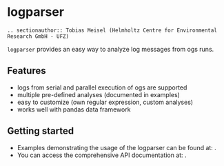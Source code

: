 # logparser

```{eval-rst}
.. sectionauthor:: Tobias Meisel (Helmholtz Centre for Environmental Research GmbH - UFZ)
```

`logparser` provides an easy way to analyze log messages from ogs runs.

## Features

- logs from serial and parallel execution of ogs are supported
- multiple pre-defined analyses (documented in examples)
- easy to customize (own regular expression, custom analyses)
- works well with pandas data framework

## Getting started

- Examples demonstrating the usage of the logparser can be found at: [](../auto_examples/howto_logparser/index).
- You can access the comprehensive API documentation at: [](../reference/ogstools.logparser).
